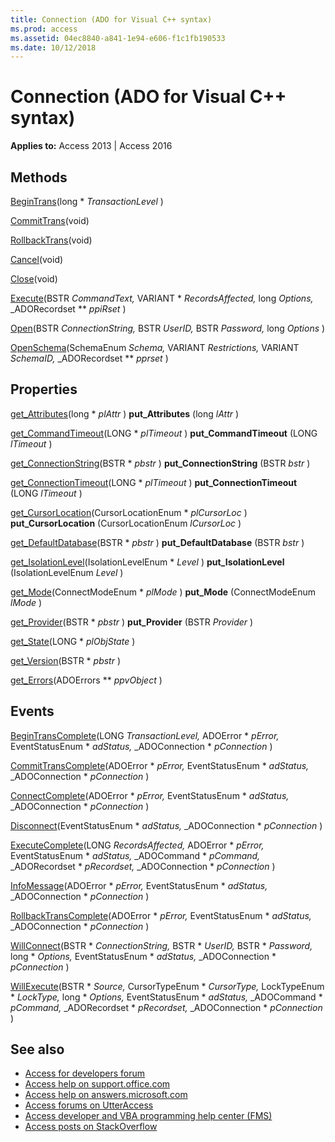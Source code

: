 ```yaml
---
title: Connection (ADO for Visual C++ syntax)
ms.prod: access
ms.assetid: 04ec8840-a841-1e94-e606-f1c1fb190533
ms.date: 10/12/2018
---
```



# Connection (ADO for Visual C++ syntax)

**Applies to:** Access 2013 | Access 2016

## Methods

[BeginTrans](https://msdn.microsoft.com/library/9a0415f0-9424-8d1c-4779-92e932292d46%28Office.15%29.aspx)(long * _TransactionLevel_ ) 

[CommitTrans](https://msdn.microsoft.com/library/9a0415f0-9424-8d1c-4779-92e932292d46%28Office.15%29.aspx)(void) 

[RollbackTrans](https://msdn.microsoft.com/library/9a0415f0-9424-8d1c-4779-92e932292d46%28Office.15%29.aspx)(void) 

[Cancel](https://msdn.microsoft.com/library/747edc04-a5cc-3631-2d0b-82e7e41a76b7%28Office.15%29.aspx)(void) 

[Close](https://msdn.microsoft.com/library/26a7cced-ebeb-70be-f5de-96a35711bc37%28Office.15%29.aspx)(void) 

[Execute](execute-method-ado-connection.md)(BSTR  _CommandText,_ VARIANT * _RecordsAffected,_ long _Options,_ _ADORecordset ** _ppiRset_ ) 

[Open](https://msdn.microsoft.com/library/1adaa17d-dfe1-22e0-3415-720516d138f8%28Office.15%29.aspx)(BSTR  _ConnectionString,_ BSTR _UserID,_ BSTR _Password,_ long _Options_ ) 

[OpenSchema](https://msdn.microsoft.com/library/57771163-a14e-207a-2942-849acb79a9a1%28Office.15%29.aspx)(SchemaEnum  _Schema,_ VARIANT _Restrictions,_ VARIANT _SchemaID,_ _ADORecordset ** _pprset_ )


## Properties

[get_Attributes](https://msdn.microsoft.com/library/4cc1f036-606e-7d4b-d270-af374e9d99fa%28Office.15%29.aspx)(long * _plAttr_ ) **put_Attributes** (long _lAttr_ ) 

[get_CommandTimeout](https://msdn.microsoft.com/library/a0b6209c-9feb-08ae-002a-15d1d20734a8%28Office.15%29.aspx)(LONG * _plTimeout_ ) **put_CommandTimeout** (LONG _lTimeout_ ) 

[get_ConnectionString](https://msdn.microsoft.com/library/c67a7daf-258f-d99d-6475-a4aa98d1e99d%28Office.15%29.aspx)(BSTR * _pbstr_ ) **put_ConnectionString** (BSTR _bstr_ ) 

[get_ConnectionTimeout](https://msdn.microsoft.com/library/efc39fd8-afce-5ac0-2fff-cbb55c1a444d%28Office.15%29.aspx)(LONG * _plTimeout_ ) **put_ConnectionTimeout** (LONG _lTimeout_ ) 

[get_CursorLocation](https://msdn.microsoft.com/library/8a048bd4-ae25-a555-1c07-14364b7e6560%28Office.15%29.aspx)(CursorLocationEnum * _plCursorLoc_ ) **put_CursorLocation** (CursorLocationEnum _lCursorLoc_ ) 

[get_DefaultDatabase](https://msdn.microsoft.com/library/a35c5631-f9d9-e51f-950b-e52169830d94%28Office.15%29.aspx)(BSTR * _pbstr_ ) **put_DefaultDatabase** (BSTR _bstr_ ) 

[get_IsolationLevel](https://msdn.microsoft.com/library/19461be5-c94b-4b61-ce08-7abdf702c3dc%28Office.15%29.aspx)(IsolationLevelEnum * _Level_ ) **put_IsolationLevel** (IsolationLevelEnum _Level_ ) 

[get_Mode](https://msdn.microsoft.com/library/62086f4f-8624-16c4-dae1-a17475d1864d%28Office.15%29.aspx)(ConnectModeEnum * _plMode_ ) **put_Mode** (ConnectModeEnum _lMode_ ) 

[get_Provider](https://msdn.microsoft.com/library/1b795f51-93d7-431c-b1fe-0db95f69a56a%28Office.15%29.aspx)(BSTR * _pbstr_ ) **put_Provider** (BSTR _Provider_ ) 

[get_State](https://msdn.microsoft.com/library/ade0a50c-e2d8-23ac-4ea9-b012fedcd5db%28Office.15%29.aspx)(LONG * _plObjState_ ) 

[get_Version](https://msdn.microsoft.com/library/61466895-0a6c-533c-bd93-0ab6af654f24%28Office.15%29.aspx)(BSTR * _pbstr_ ) 

[get_Errors](https://msdn.microsoft.com/library/76c234b8-7fec-11c5-275e-864d5d880ee7%28Office.15%29.aspx)(ADOErrors ** _ppvObject_ )


## Events

[BeginTransComplete](https://msdn.microsoft.com/library/9d0ae38e-530a-7a89-a344-f3ab401c2e35%28Office.15%29.aspx)(LONG  _TransactionLevel,_ ADOError * _pError,_ EventStatusEnum * _adStatus,_ _ADOConnection * _pConnection_ ) 

[CommitTransComplete](https://msdn.microsoft.com/library/9d0ae38e-530a-7a89-a344-f3ab401c2e35%28Office.15%29.aspx)(ADOError * _pError,_ EventStatusEnum * _adStatus,_ _ADOConnection * _pConnection_ ) 

[ConnectComplete](https://msdn.microsoft.com/library/8ecb080b-7fc9-7565-25bd-bd57b983750d%28Office.15%29.aspx)(ADOError * _pError,_ EventStatusEnum * _adStatus,_ _ADOConnection * _pConnection_ ) 

[Disconnect](https://msdn.microsoft.com/library/8ecb080b-7fc9-7565-25bd-bd57b983750d%28Office.15%29.aspx)(EventStatusEnum * _adStatus,_ _ADOConnection * _pConnection_ ) 

[ExecuteComplete](https://msdn.microsoft.com/library/47317d97-e373-32f4-9438-2dff46b8d367%28Office.15%29.aspx)(LONG  _RecordsAffected,_ ADOError * _pError,_ EventStatusEnum * _adStatus,_ _ADOCommand * _pCommand,_ _ADORecordset * _pRecordset,_ _ADOConnection * _pConnection_ ) 

[InfoMessage](https://msdn.microsoft.com/library/5d4f487f-96c8-4cf6-60ab-583510d3096f%28Office.15%29.aspx)(ADOError * _pError,_ EventStatusEnum * _adStatus,_ _ADOConnection * _pConnection_ ) 

[RollbackTransComplete](https://msdn.microsoft.com/library/9d0ae38e-530a-7a89-a344-f3ab401c2e35%28Office.15%29.aspx)(ADOError * _pError,_ EventStatusEnum * _adStatus,_ _ADOConnection * _pConnection_ ) 

[WillConnect](https://msdn.microsoft.com/library/8b0e9955-4e7a-7af8-ce6c-7a4ba569a5bb%28Office.15%29.aspx)(BSTR * _ConnectionString,_ BSTR * _UserID,_ BSTR * _Password,_ long * _Options,_ EventStatusEnum * _adStatus,_ _ADOConnection * _pConnection_ ) 

[WillExecute](https://msdn.microsoft.com/library/9f516bfd-246d-9817-4ca3-64598ab466f7%28Office.15%29.aspx)(BSTR * _Source,_ CursorTypeEnum * _CursorType,_ LockTypeEnum * _LockType,_ long * _Options,_ EventStatusEnum * _adStatus,_ _ADOCommand * _pCommand,_ _ADORecordset * _pRecordset,_ _ADOConnection * _pConnection_ )

## See also

- [Access for developers forum](https://social.msdn.microsoft.com/Forums/office/home?forum=accessdev)
- [Access help on support.office.com](https://support.office.com/search/results?query=Access)
- [Access help on answers.microsoft.com](https://answers.microsoft.com/)
- [Access forums on UtterAccess](http://www.utteraccess.com/forum/index.php?act=idx)
- [Access developer and VBA programming help center (FMS)](http://www.fmsinc.com/MicrosoftAccess/developer/)
- [Access posts on StackOverflow](https://stackoverflow.com/questions/tagged/ms-access)
